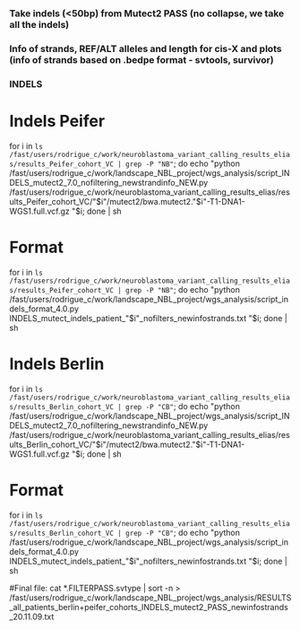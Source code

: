 ### Take indels (<50bp) from Mutect2 PASS (no collapse, we take all the indels)
### Info of strands, REF/ALT alleles and length for cis-X and plots (info of strands based on .bedpe format - svtools, survivor)

### INDELS ###

# Indels Peifer
for i in `ls /fast/users/rodrigue_c/work/neuroblastoma_variant_calling_results_elias/results_Peifer_cohort_VC | grep -P "NB"`; do echo "python /fast/users/rodrigue_c/work/landscape_NBL_project/wgs_analysis/script_INDELS_mutect2_7.0_nofiltering_newstrandinfo_NEW.py /fast/users/rodrigue_c/work/neuroblastoma_variant_calling_results_elias/results_Peifer_cohort_VC/"$i"/mutect2/bwa.mutect2."$i"-T1-DNA1-WGS1.full.vcf.gz "$i; done | sh

# Format
for i in `ls /fast/users/rodrigue_c/work/neuroblastoma_variant_calling_results_elias/results_Peifer_cohort_VC | grep -P "NB"`; do echo "python /fast/users/rodrigue_c/work/landscape_NBL_project/wgs_analysis/script_indels_format_4.0.py INDELS_mutect_indels_patient_"$i"_nofilters_newinfostrands.txt "$i; done | sh

# Indels Berlin
for i in `ls /fast/users/rodrigue_c/work/neuroblastoma_variant_calling_results_elias/results_Berlin_cohort_VC | grep -P "CB"`; do echo "python /fast/users/rodrigue_c/work/landscape_NBL_project/wgs_analysis/script_INDELS_mutect2_7.0_nofiltering_newstrandinfo_NEW.py /fast/users/rodrigue_c/work/neuroblastoma_variant_calling_results_elias/results_Berlin_cohort_VC/"$i"/mutect2/bwa.mutect2."$i"-T1-DNA1-WGS1.full.vcf.gz "$i; done | sh

# Format
for i in `ls /fast/users/rodrigue_c/work/neuroblastoma_variant_calling_results_elias/results_Berlin_cohort_VC | grep -P "CB"`; do echo "python /fast/users/rodrigue_c/work/landscape_NBL_project/wgs_analysis/script_indels_format_4.0.py INDELS_mutect_indels_patient_"$i"_nofilters_newinfostrands.txt "$i; done | sh

#Final file:
cat *.FILTERPASS.svtype | sort -n > /fast/users/rodrigue_c/work/landscape_NBL_project/wgs_analysis/RESULTS_all_patients_berlin+peifer_cohorts_INDELS_mutect2_PASS_newinfostrands_20.11.09.txt
